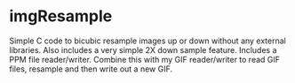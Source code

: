 # imgResample
Simple C code to bicubic resample images up or down without any external libraries.  Also includes a very simple 2X down sample feature.  Includes a PPM file reader/writer.  Combine this with my GIF reader/writer to read GIF files, resample and then write out a new GIF.
